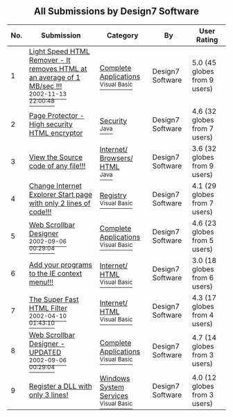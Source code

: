 ﻿<div align="center">

## All Submissions by Design7 Software

</div>

No.  | Submission | Category | By   | User Rating
---- | ---------- | -------- | ---- | -----------
1 | [Light Speed HTML Remover \- It removes HTML at an average of 1 MB/sec \!\!\!<br /><sup>2002-11-13 22:00:48</sup>](https://github.com/Planet-Source-Code/design7-software-light-speed-html-remover-it-removes-html-at-an-average-of-1-mb-sec__1-40698) | [Complete Applications<br /><sup>Visual Basic</sup>](../ByCategory/complete-applications__1-27.md) | Design7 Software | 5.0 (45 globes from 9 users)
2 | [Page Protector \- High security HTML encryptor<br />](https://github.com/Planet-Source-Code/design7-software-page-protector-high-security-html-encryptor__2-3218) | [Security<br /><sup>Java</sup>](../ByCategory/security__2-74.md) | Design7 Software | 4.6 (32 globes from 7 users)
3 | [View the Source code of any file\!\!\!<br />](https://github.com/Planet-Source-Code/design7-software-view-the-source-code-of-any-file__2-3177) | [Internet/ Browsers/ HTML<br /><sup>Java</sup>](../ByCategory/internet-browsers-html__2-68.md) | Design7 Software | 3.6 (32 globes from 9 users)
4 | [Change Internet Explorer Start page with only 2 lines of code\!\!\!<br />](https://github.com/Planet-Source-Code/design7-software-change-internet-explorer-start-page-with-only-2-lines-of-code__1-38998) | [Registry<br /><sup>Visual Basic</sup>](../ByCategory/registry__1-36.md) | Design7 Software | 4.1 (29 globes from 7 users)
5 | [Web Scrollbar Designer<br /><sup>2002-09-06 00:29:04</sup>](https://github.com/Planet-Source-Code/design7-software-web-scrollbar-designer__1-38536) | [Complete Applications<br /><sup>Visual Basic</sup>](../ByCategory/complete-applications__1-27.md) | Design7 Software | 4.6 (23 globes from 5 users)
6 | [Add your programs to the IE context menu\!\!\!<br />](https://github.com/Planet-Source-Code/design7-software-add-your-programs-to-the-ie-context-menu__1-39133) | [Internet/ HTML<br /><sup>Visual Basic</sup>](../ByCategory/internet-html__1-34.md) | Design7 Software | 3.0 (18 globes from 6 users)
7 | [The Super Fast HTML Filter<br /><sup>2002-04-10 01:43:10</sup>](https://github.com/Planet-Source-Code/design7-software-the-super-fast-html-filter__1-33661) | [Internet/ HTML<br /><sup>Visual Basic</sup>](../ByCategory/internet-html__1-34.md) | Design7 Software | 4.3 (17 globes from 4 users)
8 | [Web Scrollbar Designer \- UPDATED<br /><sup>2002-09-06 00:29:04</sup>](https://github.com/Planet-Source-Code/design7-software-web-scrollbar-designer-updated__1-38698) | [Complete Applications<br /><sup>Visual Basic</sup>](../ByCategory/complete-applications__1-27.md) | Design7 Software | 4.7 (14 globes from 3 users)
9 | [Register a DLL with only 3 lines\!<br />](https://github.com/Planet-Source-Code/design7-software-register-a-dll-with-only-3-lines__1-38508) | [Windows System Services<br /><sup>Visual Basic</sup>](../ByCategory/windows-system-services__1-35.md) | Design7 Software | 4.0 (12 globes from 3 users)
